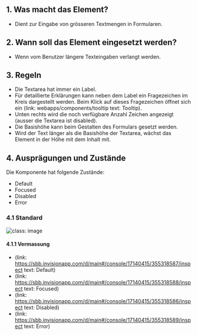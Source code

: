 ## 1. Was macht das Element? 
* Dient zur Eingabe von grösseren Textmengen in Formularen.

## 2. Wann soll das Element eingesetzt werden?
* Wenn vom Benutzer längere Texteingaben verlangt werden.

## 3. Regeln 
* Die Textarea hat immer ein Label.
* Für detaillierte Erklärungen kann neben dem Label ein Fragezeichen im Kreis dargestellt werden. Beim Klick auf dieses Fragezeichen öffnet sich ein (link: webapps/components/tooltip text: Tooltip).
* Unten rechts wird die noch verfügbare Anzahl Zeichen angezeigt (ausser die Textarea ist disabled).
* Die Basishöhe kann beim Gestalten des Formulars gesetzt werden.
* Wird der Text länger als die Basishöhe der Textarea, wächst das Element in der Höhe mit dem Inhalt mit.

## 4. Ausprägungen und Zustände
Die Komponente hat folgende Zustände:
* Default
* Focused
* Disabled
* Error

### 4.1 Standard
![](https://raw.githubusercontent.com/sbb-design-systems/sbb-design-system/master/webapp/components/textarea/images/textarea_default.png 'class: image')


#### 4.1.1 Vermassung
* (link: https://sbb.invisionapp.com/d/main#/console/17140415/355318587/inspect text: Default)
* (link: https://sbb.invisionapp.com/d/main#/console/17140415/355318588/inspect text: Focused)
* (link: https://sbb.invisionapp.com/d/main#/console/17140415/355318586/inspect text: Disabled)
* (link: https://sbb.invisionapp.com/d/main#/console/17140415/355318589/inspect text: Error)
